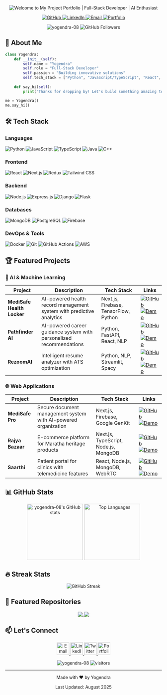 <div align="center">
  <img src="https://readme-typing-svg.herokuapp.com?font=Roboto&size=36&duration=3000&color=2AA5FF&center=true&vCenter=true&width=800&lines=Welcome+to+My+Project+Portfolio;Full-Stack+Developer+%7C+AI+Enthusiast;Building+Impactful+Digital+Solutions" alt="Welcome to My Project Portfolio | Full-Stack Developer | AI Enthusiast"/>

  <p align="center">
    <a href="https://github.com/yogendra-08">
      <img src="https://img.shields.io/badge/GitHub-100000?style=for-the-badge&logo=github&logoColor=white" alt="GitHub"/>
    </a>
    <a href="https://linkedin.com/in/your-profile">
      <img src="https://img.shields.io/badge/LinkedIn-0077B5?style=for-the-badge&logo=linkedin&logoColor=white" alt="LinkedIn"/>
    </a>
    <a href="mailto:your.email@example.com">
      <img src="https://img.shields.io/badge/Gmail-D14836?style=for-the-badge&logo=gmail&logoColor=white" alt="Email"/>
    </a>
    <a href="https://yogendra.tech">
      <img src="https://img.shields.io/badge/Portfolio-FF6B6B?style=for-the-badge&logo=about.me&logoColor=white" alt="Portfolio"/>
    </a>
  </p>

  <p align="center">
    <img src="https://komarev.com/ghpvc/?username=yogendra-08&label=Profile%20views&color=0e75b6&style=flat" alt="yogendra-08" />
    <img src="https://img.shields.io/github/followers/yogendra-08?label=Follow&style=social" alt="GitHub Followers"/>
  </p>
</div>

## 🚀 About Me

```python
class Yogendra:
    def __init__(self):
        self.name = "Yogendra"
        self.role = "Full-Stack Developer"
        self.passion = "Building innovative solutions"
        self.tech_stack = ["Python", "JavaScript/TypeScript", "React", "Node.js", "AI/ML"]
    
    def say_hi(self):
        print("Thanks for dropping by! Let's build something amazing together!")

me = Yogendra()
me.say_hi()
```

## 🛠️ Tech Stack

### Languages
![Python](https://img.shields.io/badge/Python-3776AB?style=for-the-badge&logo=python&logoColor=white)
![JavaScript](https://img.shields.io/badge/JavaScript-F7DF1E?style=for-the-badge&logo=javascript&logoColor=black)
![TypeScript](https://img.shields.io/badge/TypeScript-007ACC?style=for-the-badge&logo=typescript&logoColor=white)
![Java](https://img.shields.io/badge/Java-ED8B00?style=for-the-badge&logo=openjdk&logoColor=white)
![C++](https://img.shields.io/badge/C%2B%2B-00599C?style=for-the-badge&logo=c%2B%2B&logoColor=white)

### Frontend
![React](https://img.shields.io/badge/React-20232A?style=for-the-badge&logo=react&logoColor=61DAFB)
![Next.js](https://img.shields.io/badge/Next.js-000000?style=for-the-badge&logo=nextdotjs&logoColor=white)
![Redux](https://img.shields.io/badge/Redux-593D88?style=for-the-badge&logo=redux&logoColor=white)
![Tailwind CSS](https://img.shields.io/badge/Tailwind_CSS-38B2AC?style=for-the-badge&logo=tailwind-css&logoColor=white)

### Backend
![Node.js](https://img.shields.io/badge/Node.js-339933?style=for-the-badge&logo=nodedotjs&logoColor=white)
![Express.js](https://img.shields.io/badge/Express.js-000000?style=for-the-badge&logo=express&logoColor=white)
![Django](https://img.shields.io/badge/Django-092E20?style=for-the-badge&logo=django&logoColor=white)
![Flask](https://img.shields.io/badge/Flask-000000?style=for-the-badge&logo=flask&logoColor=white)

### Databases
![MongoDB](https://img.shields.io/badge/MongoDB-4EA94B?style=for-the-badge&logo=mongodb&logoColor=white)
![PostgreSQL](https://img.shields.io/badge/PostgreSQL-316192?style=for-the-badge&logo=postgresql&logoColor=white)
![Firebase](https://img.shields.io/badge/Firebase-FFCA28?style=for-the-badge&logo=firebase&logoColor=white)

### DevOps & Tools
![Docker](https://img.shields.io/badge/Docker-2496ED?style=for-the-badge&logo=docker&logoColor=white)
![Git](https://img.shields.io/badge/Git-F05032?style=for-the-badge&logo=git&logoColor=white)
![GitHub Actions](https://img.shields.io/badge/GitHub_Actions-2088FF?style=for-the-badge&logo=github-actions&logoColor=white)
![AWS](https://img.shields.io/badge/Amazon_AWS-FF9900?style=for-the-badge&logo=amazonaws&logoColor=white)

## 🏆 Featured Projects

### 🤖 AI & Machine Learning

| Project | Description | Tech Stack | Links |
|---------|-------------|------------|-------|
| **MediSafe Health Locker** | AI-powered health record management system with predictive analytics | Next.js, Firebase, TensorFlow, Python | [![GitHub](https://img.shields.io/badge/Repo-100000?style=for-the-badge&logo=github&logoColor=white)](https://github.com/yogendra-08/medisafe-health-locker) [![Demo](https://img.shields.io/badge/Live_Demo-FF6B6B?style=for-the-badge&logo=netlify&logoColor=white)](https://medisafe-locker.netlify.app) |
| **Pathfinder AI** | AI-powered career guidance system with personalized recommendations | Python, FastAPI, React, NLP | [![GitHub](https://img.shields.io/badge/Repo-100000?style=for-the-badge&logo=github&logoColor=white)](https://github.com/yogendra-08/Pathfinder-AI-sih1781) [![Demo](https://img.shields.io/badge/Live_Demo-FF6B6B?style=for-the-badge&logo=netlify&logoColor=white)](https://pathfinder-aiyy.netlify.app) |
| **RezoomAI** | Intelligent resume analyzer with ATS optimization | Python, NLP, Streamlit, Spacy | [![GitHub](https://img.shields.io/badge/Repo-100000?style=for-the-badge&logo=github&logoColor=white)](https://github.com/yogendra-08/RezoomAI) [![Demo](https://img.shields.io/badge/Live_Demo-FF6B6B?style=for-the-badge&logo=netlify&logoColor=white)](https://rezoomai.netlify.app) |

### 🌐 Web Applications

| Project | Description | Tech Stack | Links |
|---------|-------------|------------|-------|
| **MediSafe Pro** | Secure document management system with AI-powered organization | Next.js, Firebase, Google GenKit | [![GitHub](https://img.shields.io/badge/Repo-100000?style=for-the-badge&logo=github&logoColor=white)](https://github.com/yogendra-08/medisafe_pro-V2) [![Demo](https://img.shields.io/badge/Live_Demo-FF6B6B?style=for-the-badge&logo=netlify&logoColor=white)](https://medisafe-prov2.netlify.app) |
| **Rajya Bazaar** | E-commerce platform for Maratha heritage products | Next.js, TypeScript, Node.js, MongoDB | [![GitHub](https://img.shields.io/badge/Repo-100000?style=for-the-badge&logo=github&logoColor=white)](https://github.com/yogendra-08/rajya-bazaar) [![Demo](https://img.shields.io/badge/Live_Demo-FF6B6B?style=for-the-badge&logo=netlify&logoColor=white)](https://rajya-bazaar.netlify.app) |
| **Saarthi** | Patient portal for clinics with telemedicine features | React, Node.js, MongoDB, WebRTC | [![GitHub](https://img.shields.io/badge/Repo-100000?style=for-the-badge&logo=github&logoColor=white)](https://github.com/yogendra-08/saarthi-app) [![Demo](https://img.shields.io/badge/Live_Demo-FF6B6B?style=for-the-badge&logo=netlify&logoColor=white)](https://saarthi-app.netlify.app) |

## 📊 GitHub Stats

<div align="center">
  <img height="180em" src="https://github-readme-stats.vercel.app/api?username=yogendra-08&show_icons=true&theme=radical&include_all_commits=true&count_private=true" alt="yogendra-08's GitHub stats"/>
  <img height="180em" src="https://github-readme-stats.vercel.app/api/top-langs/?username=yogendra-08&layout=compact&theme=radical" alt="Top Languages"/>
</div>

## 🔥 Streak Stats

<div align="center">
  <img src="https://github-readme-streak-stats.herokuapp.com/?user=yogendra-08&theme=radical" alt="GitHub Streak"/>
</div>

## 🌟 Featured Repositories

<div align="center">
  <a href="https://github.com/yogendra-08/medisafe-health-locker">
    <img align="center" src="https://github-readme-stats.vercel.app/api/pin/?username=yogendra-08&repo=medisafe-health-locker&theme=radical" />
  </a>
  <a href="https://github.com/yogendra-08/VaultHub">
    <img align="center" src="https://github-readme-stats.vercel.app/api/pin/?username=yogendra-08&repo=VaultHub&theme=radical" />
  </a>
</div>

## 📫 Let's Connect

<p align="center">
  <a href="mailto:your.email@example.com">
    <img src="https://img.icons8.com/color/48/000000/gmail.png" width="40" height="40" alt="Email"/>
  </a>
  <a href="https://linkedin.com/in/your-profile">
    <img src="https://img.icons8.com/color/48/000000/linkedin.png" width="40" height="40" alt="LinkedIn"/>
  </a>
  <a href="https://twitter.com/your-handle">
    <img src="https://img.icons8.com/color/48/000000/twitter--v1.png" width="40" height="40" alt="Twitter"/>
  </a>
  <a href="https://yogendra.tech">
    <img src="https://img.icons8.com/color/48/000000/domain.png" width="40" height="40" alt="Portfolio"/>
  </a>
</p>

<div align="center">
  <img src="https://komarev.com/ghpvc/?username=yogendra-08&label=Profile%20views&color=0e75b6&style=flat" alt="yogendra-08" />
  <img src="https://visitor-badge.laobi.icu/badge?page_id=yogendra-08.yogendra-08" alt="visitors"/>
</div>

---

<div align="center">
  <p>Made with ❤️ by Yogendra</p>
  <p>Last Updated: August 2025</p>
</div>

